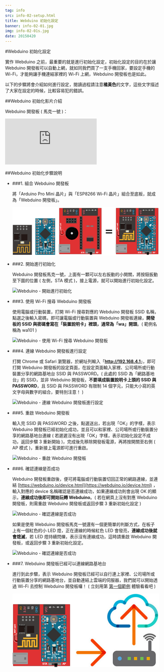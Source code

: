```yaml
---
tag: info
src: info-02-setup.html
title: Webduino 初始化設定
banner: info-02-01.jpg
img: info-02-01s.jpg
date: 20150420
---
```


<!-- @@master  = ../../_layout.html-->

<!-- @@block  =  meta-->

<title>Webduino 初始化設定 :::: Webduino = Web × Arduino</title>

<meta name="description" content="實作 Webduino 之前，最重要的就是進行初始化設定，初始化設定的目的在於讓 Webduino 開發板可以自動上網，就如同我們買了一支手機回家，要設定手機的 Wi-Fi，才能夠讓手機連結家裡的 Wi-Fi 上網，Webduino 開發板也是如此。">

<meta itemprop="description" content="實作 Webduino 之前，最重要的就是進行初始化設定，初始化設定的目的在於讓 Webduino 開發板可以自動上網，就如同我們買了一支手機回家，要設定手機的 Wi-Fi，才能夠讓手機連結家裡的 Wi-Fi 上網，Webduino 開發板也是如此。">

<meta property="og:description" content="實作 Webduino 之前，最重要的就是進行初始化設定，初始化設定的目的在於讓 Webduino 開發板可以自動上網，就如同我們買了一支手機回家，要設定手機的 Wi-Fi，才能夠讓手機連結家裡的 Wi-Fi 上網，Webduino 開發板也是如此。">

<meta property="og:title" content="Webduino 初始化設定" >

<meta property="og:url" content="https://webduino.io/tutorials/info-02-setup.html">

<meta property="og:image" content="https://webduino.io/img/tutorials/info-02-01s.jpg">

<meta itemprop="image" content="https://webduino.io/img/tutorials/info-02-01s.jpg">

<include src="../_include-tutorials.html"></include>

<!-- @@close-->

<!-- @@block  =  preAndNext-->

<include src="../_include-tutorials-content.html"></include>

<!-- @@close-->



<!-- @@block  =  tutorials-->
#Webduino 初始化設定

實作 Webduino 之前，最重要的就是進行初始化設定，初始化設定的目的在於讓 Webduino 開發板可以自動上網，就如同我們買了一支手機回家，要設定手機的 Wi-Fi，才能夠讓手機連結家裡的 Wi-Fi 上網，Webduino 開發板也是如此。

以下的步驟將會介紹如何進行設定，閱讀過程請注意**橘黃色**的文字，這些文字描述了大家在設定的時候，比較容易犯的錯誤。

##Webduino 初始化影片介紹

Webduino 開發板 ( 馬克一號 )：

<iframe class="youtube" src="https://www.youtube.com/embed/cwzpAK_0f2I" frameborder="0" allowfullscreen></iframe>

##Webduino 初始化步驟說明

- ###1. 組合 Webduino 開發板

	將「Arduino Pro Mini 晶片」與「ESP8266 Wi-Fi 晶片」組合至底板，就成為「Webduino 開發板」。

	![Webduino - 組合 Webduino 開發板](../img/tutorials/info-02-02-new.jpg)

- ###2. 開始進行初始化

	Webduino 開發板馬克一號，上面有一顆可以左右扳動的小開關，將按鈕扳動至下圖的位置 ( 左側，STA 模式 )，接上電源，就可以開始進行初始化設定。

	![Webduino - 開始進行初始化](../img/tutorials/info-02-09.jpg)

- ###3. 使用 Wi-Fi 搜尋 Webduino 開發板

	使用電腦或行動裝置，打開 Wi-Fi 搜尋對應的 Webduino 開發板 SSID 名稱，點選之後輸入密碼，即可讓電腦或行動裝置與 Webduino 開發板連線，**開發板的 SSID 與密碼會寫在「裝置說明卡」裡頭，通常為「wa」開頭**。( 範例名稱為 wa101 )

	![Webduino - 使用 Wi-Fi 搜尋 Webduino 開發板](../img/tutorials/info-02-04.jpg)


- ###4. 連線 Webduino 開發板進行設定

	打開 Chrome 或 Safari 瀏覽器，於網址列輸入「<b>http://192.168.4.1</b>」，即可打開 Webduino 開發板的設定頁面，在設定頁面輸入家裡、公司場所或行動裝置分享的網路基地台 SSID 與 PASSWORD。( 此處的 SSID 為「網路基地台」的 SSID，並非 Webduino 開發板，**不要填成裝置說明卡上頭的 SSID 與 PASSWORD**，且 SSID 與 PASSWORD 有限制 14 個字元，只能大小寫的英文字母與數字的組合，要特別注意！ )

	![Webduino - 連線 Webduino 開發板進行設定](../img/tutorials/info-02-07.jpg)

- ###5. 重啟 Webduino 開發板

	輸入完 SSID 與 PASSWORD 之後，點選送出，若出現「OK」的字樣，表示 Webduino 開發板已經初始化成功，並且可以和家裡、公司場所或行動裝置分享的網路基地台連線 ( 若遲遲沒有出現「OK」字樣，表示初始化設定不成功，返回步驟 3 重新開始 )，完成後先移除開發板電源，再將按開關至右側 ( AP 模式 )，重新接上電源即可進行重啟。

	![Webduino - 重啟 Webduino 開發板](../img/tutorials/info-02-10.jpg)

- ###6. 確認連線是否成功

	Webduino 開發板重啟後，便可將電腦或行動裝置切回正常的網路連線，並連結 [https://webduino.io/device.html](https://webduino.io/device.html) ，輸入對應的 device 名稱確認是否連線成功，如果連線成功則會出現 OK 的顯示，**連線成功後即可開始玩轉 Webduino**。( 若在網頁上沒有對應 Webduino 開發板，則需重啟 Webduino 開發板或返回步驟 3 重新初始化設定 )

	![Webduino - 確認連線是否成功](../img/tutorials/info-02-06.jpg)

	如果是使用 Webduino 開發板馬克一號還有一個更簡單的判斷方式，在板子上有一個紅色的小 LED 燈，正在連線的時候紅色 LED 會發亮，**連線成功後就會熄滅**，若 LED 燈持續閃爍，表示沒有連線成功，這時請重啟 Webduino 開發板，或返回步驟 3 重新初始化設定。

	![Webduino - 確認連線是否成功](../img/tutorials/info-02-11.jpg)

- ###7. Webduino 開發板已經可以連線網路基地台

	進行到此步驟，表示 Webduino 開發板已經可以自行連上家裡、公司場所或行動裝置分享的網路基地台，並自動連結上雲端的伺服器，我們就可以開始透過 Wi-Fi 去控制 Webduino 開發板囉！ (  立刻用第 [第一個範例](tutorial-01-led.html) 體驗看看吧 )

	![Webduino - Webduino 開發板已經可以連線網路基地台](../img/tutorials/info-02-05-new.jpg)


<!-- @@close-->